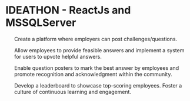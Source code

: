 <html>
<h1>IDEATHON - ReactJs and MSSQLServer</h1>
<ul>Create a platform where employers can post challenges/questions.</ul>
<ul>Allow employees to provide feasible answers and implement a system for users to upvote helpful answers.</ul>
<ul>Enable question posters to mark the best answer by employees and promote recognition and acknowledgment within
the community.</ul>
<ul>Develop a leaderboard to showcase top-scoring employees. Foster a culture of continuous learning and engagement.
</ul>
</html>
